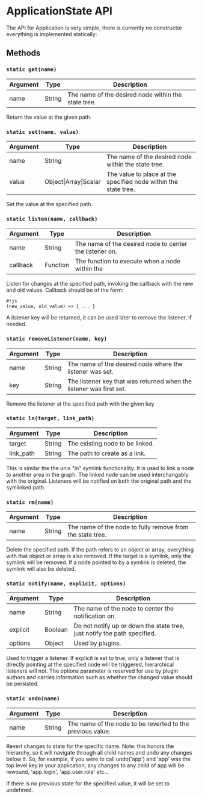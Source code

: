 # ApplicationState API

The API for Application is very simple, there is currently no constructor everything is implemented statically:

## Methods

### `static get(name)`

<table>
  <thead>
    <tr>
      <th>Argument</th>
      <th>Type</th>
      <th>Description</th>
    </tr>
  </thead>
  <tbody>
    <tr>
      <td>name</td>
      <td>String</td>
      <td>The name of the desired node within the state tree.</td>
    </tr>
  </tbody>
</table>

Return the value at the given path.

### `static set(name, value)`

<table>
  <thead>
    <tr>
      <th>Argument</th>
      <th>Type</th>
      <th>Description</th>
    </tr>
  </thead>
  <tbody>
    <tr>
      <td>name</td>
      <td>String</td>
      <td>The name of the desired node within the state tree.</td>
    </tr>
    <tr>
      <td>value</td>
      <td>Object|Array|Scalar</td>
      <td>The value to place at the specified node within the state tree.</td>
    </tr>
  </tbody>
</table>

Set the value at the specified path.

### `static listen(name, callback)`

<table>
  <thead>
    <tr>
      <th>Argument</th>
      <th>Type</th>
      <th>Description</th>
    </tr>
  </thead>
  <tbody>
    <tr>
      <td>name</td>
      <td>String</td>
      <td>The name of the desired node to center the listener on.</td>
    </tr>
    <tr>
      <td>callback</td>
      <td>Function</td>
      <td>The function to execute when a node within the </td>
    </tr>
  </tbody>
</table>

Listen for changes at the specified path, invoking the callback with the new and old values. Callback should be of the form:

    #!js
    (new_value, old_value) => { ... }

A listener key will be returned, it can be used later to remove the listener, if needed.

### `static removeListener(name, key)`

<table>
  <thead>
    <tr>
      <th>Argument</th>
      <th>Type</th>
      <th>Description</th>
    </tr>
  </thead>
  <tbody>
    <tr>
      <td>name</td>
      <td>String</td>
      <td>The name of the desired node where the listener was set.</td>
    </tr>
    <tr>
      <td>key</td>
      <td>String</td>
      <td>The listener key that was returned when the listener was first set.</td>
    </tr>
  </tbody>
</table>

Remove the listener at the specified path with the given key

### `static ln(target, link_path)`

<table>
  <thead>
    <tr>
      <th>Argument</th>
      <th>Type</th>
      <th>Description</th>
    </tr>
  </thead>
  <tbody>
    <tr>
      <td>target</td>
      <td>String</td>
      <td>The existing node to be linked.</td>
    </tr>
    <tr>
      <td>link_path</td>
      <td>String</td>
      <td>The path to create as a link.</td>
    </tr>
  </tbody>
</table>

This is similar the the unix "ln" symlink functionality. It is used to link a node to another area in the graph. The linked node can be used interchangably with the original. Listeners will be notified on both the original path and the symlinked path.

### `static rm(name)`

<table>
  <thead>
    <tr>
      <th>Argument</th>
      <th>Type</th>
      <th>Description</th>
    </tr>
  </thead>
  <tbody>
    <tr>
      <td>name</td>
      <td>String</td>
      <td>The name of the node to fully remove from the state tree.</td>
    </tr>
  </tbody>
</table>

Delete the specified path. If the path refers to an object or array, everything with that object or array is also removed. If the target is a symlink, only the symlink will be removed. If a node pointed to by a symlink is deleted, the symlink will also be deleted.

### `static notify(name, explicit, options)`

<table>
  <thead>
    <tr>
      <th>Argument</th>
      <th>Type</th>
      <th>Description</th>
    </tr>
  </thead>
  <tbody>
    <tr>
      <td>name</td>
      <td>String</td>
      <td>The name of the node to center the notification on.</td>
    </tr>
    <tr>
      <td>explicit</td>
      <td>Boolean</td>
      <td>Do not notify up or down the state tree, just notify the path specified.</td>
    </tr>
    <tr>
      <td>options</td>
      <td>Object</td>
      <td>Used by plugins.</td>
    </tr>
  </tbody>
</table>

Used to trigger a listener. If explicit is set to true, only a listener that is directly pointing at the specified node will be triggered, hierarchical listeners will not. The options parameter is reserved for use by plugin authors and carries information such as whether the changed value should be persisted.

### `static undo(name)`

<table>
  <thead>
    <tr>
      <th>Argument</th>
      <th>Type</th>
      <th>Description</th>
    </tr>
  </thead>
  <tbody>
    <tr>
      <td>name</td>
      <td>String</td>
      <td>The name of the node to be reverted to the previous value.</td>
    </tr>
  </tbody>
</table>

Revert changes to state for the specific name. Note: this honors the hierarchy, so it will navigate through all
child names and undo any changes below it. So, for example, if you were to call undo('app') and 'app' was the top
level key in your application, any changes to any child of app will be rewound, 'app.login', 'app.user.role' etc...

If there is no previous state for the specified value, it will be set to undefined.